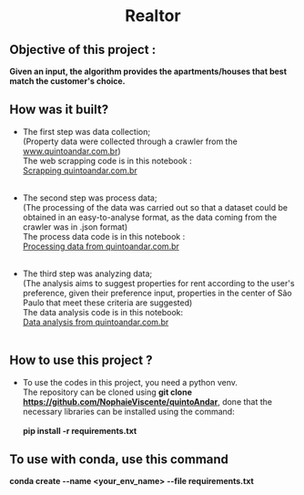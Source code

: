 <h1 align="center"> Realtor </h1>

## Objective of this project : 
**Given an input, the algorithm provides the apartments/houses that best match the customer's choice.**

## How was it built?
* The first step was data collection;<br/> 
(Property data were collected through a crawler from the www.quintoandar.com.br)<br/> 
The web scrapping code is in this notebook : <br/>
[Scrapping quintoandar.com.br](code/scrapping_quintoAndar.ipynb)<br/><br/>

* The second step was process data;<br/>
(The processing of the data was carried out so that a dataset could be obtained in an easy-to-analyse format, as the data coming from the crawler was in .json format)<br/>
The process data code is in this notebook : <br/>
[Processing data from quintoandar.com.br](code/process_data.ipynb)<br/><br/>

* The third step was analyzing data;<br/>
(The analysis aims to suggest properties for rent according to the user's preference, given their preference input, properties in the center of São Paulo that meet these criteria are suggested)<br/>
The data analysis code is in this notebook: <br/>
[Data analysis from quintoandar.com.br](code/analyzing_data.ipynb)<br/><br/>


## How to use this project ?
* To use the codes in this project, you need a python venv.<br/> 
The repository can be cloned using **git clone https://github.com/NophaieViscente/quintoAndar**, done that the necessary libraries can be installed using the command:<br/><br/>
**pip install -r requirements.txt**


## To use with conda, use this command
**conda create --name <your_env_name> --file requirements.txt**